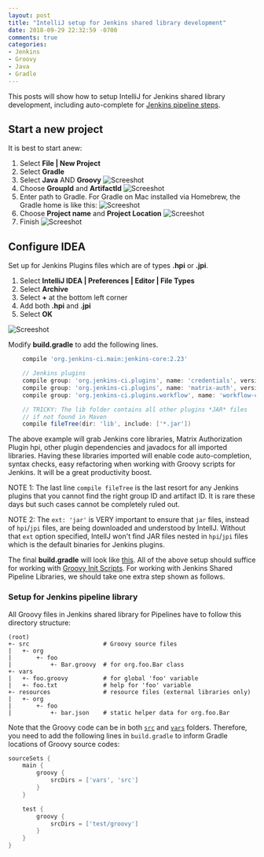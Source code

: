 ```yaml
---
layout: post
title: "IntelliJ setup for Jenkins shared library development"
date: 2018-09-29 22:32:59 -0700
comments: true
categories: 
- Jenkins
- Groovy
- Java
- Gradle
---
```


This posts will show how to setup IntelliJ for Jenkins shared library development, including auto-complete for [Jenkins pipeline steps](https://jenkins.io/doc/pipeline/steps/).

<!--more-->

## Start a new project

It is best to start anew:

1. Select **File | New Project**
1. Select **Gradle**
1. Select **Java** AND **Groovy**
![Screeshot](images/idea/screen01.png "Start")
1. Choose **GroupId** and **ArtifactId**
![Screeshot](images/idea/screen02.png "Project Name")
1. Enter path to Gradle. For Gradle on Mac installed via Homebrew, the Gradle home is like this:
![Screeshot](images/idea/screen03.png "Configure Gradle")
1. Choose **Project name** and **Project Location**
![Screeshot](images/idea/screen04.png "Project location")
1. Finish
![Screeshot](images/idea/screen05.png "Finish")

## Configure IDEA

Set up for Jenkins Plugins files which are of types **.hpi** or **.jpi**.

1. Select **IntelliJ IDEA | Preferences | Editor | File Types**
1. Select **Archive**
1. Select **+** at the bottom left corner
1. Add both **.hpi** and **.jpi**
1. Select **OK**

![Screeshot](images/idea/screen06.png "Configure plugin files")

Modify **build.gradle** to add the following lines.

```groovy
    compile 'org.jenkins-ci.main:jenkins-core:2.23'

    // Jenkins plugins
    compile group: 'org.jenkins-ci.plugins', name: 'credentials', version: '2.1.13', ext: 'jar'
    compile group: 'org.jenkins-ci.plugins', name: 'matrix-auth', version: '1.6', ext: 'jar'
    compile group: 'org.jenkins-ci.plugins.workflow', name: 'workflow-cps', version: '2.39', ext: 'jar'

    // TRICKY: The lib folder contains all other plugins *JAR* files
    // if not found in Maven
    compile fileTree(dir: 'lib', include: ['*.jar'])
```

The above example will grab Jenkins core libraries, Matrix Authorization Plugin hpi, other plugin dependencies and javadocs for all imported libraries.
Having these libraries imported will enable code auto-completion, syntax checks, easy refactoring when working with Groovy scripts for Jenkins.
It will be a great productivity boost.

NOTE 1: The last line `compile fileTree` is the last resort for any Jenkins plugins that you cannot find the right group ID and artifact ID.
It is rare these days but such cases cannot be completely ruled out.

NOTE 2: The `ext: 'jar'` is VERY important to ensure that `jar` files, instead of `hpi`/`jpi` files, are being downloaded and understood by IntellJ.
Without that `ext` option specified, IntellJ won't find JAR files nested in `hpi`/`jpi` files which is the default binaries for Jenkins plugins.

The final **build.gradle** will look like [this](https://github.com/tdongsi/jenkins-steps-override/blob/master/build.gradle).
All of the above setup should suffice for working with [Groovy Init Scripts](http://tdongsi.github.io/blog/2017/12/30/groovy-hook-script-and-jenkins-configuration-as-code/).
For working with Jenkins Shared Pipeline Libraries, we should take one extra step shown as follows. 

### Setup for Jenkins pipeline library

All Groovy files in Jenkins shared library for Pipelines have to follow this directory structure:

```text Directory structure of a Shared Library repository
(root)
+- src                     # Groovy source files
|   +- org
|       +- foo
|           +- Bar.groovy  # for org.foo.Bar class
+- vars
|   +- foo.groovy          # for global 'foo' variable
|   +- foo.txt             # help for 'foo' variable
+- resources               # resource files (external libraries only)
|   +- org
|       +- foo
|           +- bar.json    # static helper data for org.foo.Bar
```

Note that the Groovy code can be in both [`src`](http://tdongsi.github.io/blog/2017/12/26/class-in-jenkins-shared-library/)
and [`vars`](http://tdongsi.github.io/blog/2017/03/17/jenkins-pipeline-shared-libraries/) folders.
Therefore, you need to add the following lines in `build.gradle` to inform Gradle locations of Groovy source codes:

```groovy
sourceSets {
    main {
        groovy {
            srcDirs = ['vars', 'src']
        }
    }

    test {
        groovy {
            srcDirs = ['test/groovy']
        }
    }
}
```
